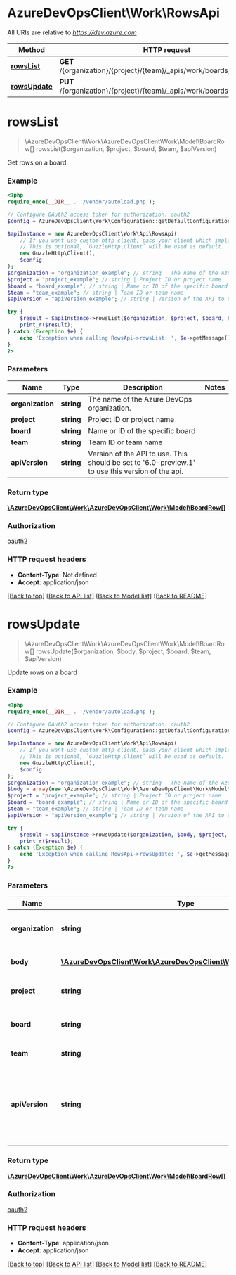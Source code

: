 # AzureDevOpsClient\Work\RowsApi

All URIs are relative to *https://dev.azure.com*

Method | HTTP request | Description
------------- | ------------- | -------------
[**rowsList**](RowsApi.md#rowsList) | **GET** /{organization}/{project}/{team}/_apis/work/boards/{board}/rows | 
[**rowsUpdate**](RowsApi.md#rowsUpdate) | **PUT** /{organization}/{project}/{team}/_apis/work/boards/{board}/rows | 


# **rowsList**
> \AzureDevOpsClient\Work\AzureDevOpsClient\Work\Model\BoardRow[] rowsList($organization, $project, $board, $team, $apiVersion)



Get rows on a board

### Example
```php
<?php
require_once(__DIR__ . '/vendor/autoload.php');

// Configure OAuth2 access token for authorization: oauth2
$config = AzureDevOpsClient\Work\Configuration::getDefaultConfiguration()->setAccessToken('YOUR_ACCESS_TOKEN');

$apiInstance = new AzureDevOpsClient\Work\Api\RowsApi(
    // If you want use custom http client, pass your client which implements `GuzzleHttp\ClientInterface`.
    // This is optional, `GuzzleHttp\Client` will be used as default.
    new GuzzleHttp\Client(),
    $config
);
$organization = "organization_example"; // string | The name of the Azure DevOps organization.
$project = "project_example"; // string | Project ID or project name
$board = "board_example"; // string | Name or ID of the specific board
$team = "team_example"; // string | Team ID or team name
$apiVersion = "apiVersion_example"; // string | Version of the API to use.  This should be set to '6.0-preview.1' to use this version of the api.

try {
    $result = $apiInstance->rowsList($organization, $project, $board, $team, $apiVersion);
    print_r($result);
} catch (Exception $e) {
    echo 'Exception when calling RowsApi->rowsList: ', $e->getMessage(), PHP_EOL;
}
?>
```

### Parameters

Name | Type | Description  | Notes
------------- | ------------- | ------------- | -------------
 **organization** | **string**| The name of the Azure DevOps organization. |
 **project** | **string**| Project ID or project name |
 **board** | **string**| Name or ID of the specific board |
 **team** | **string**| Team ID or team name |
 **apiVersion** | **string**| Version of the API to use.  This should be set to &#39;6.0-preview.1&#39; to use this version of the api. |

### Return type

[**\AzureDevOpsClient\Work\AzureDevOpsClient\Work\Model\BoardRow[]**](../Model/BoardRow.md)

### Authorization

[oauth2](../../README.md#oauth2)

### HTTP request headers

 - **Content-Type**: Not defined
 - **Accept**: application/json

[[Back to top]](#) [[Back to API list]](../../README.md#documentation-for-api-endpoints) [[Back to Model list]](../../README.md#documentation-for-models) [[Back to README]](../../README.md)

# **rowsUpdate**
> \AzureDevOpsClient\Work\AzureDevOpsClient\Work\Model\BoardRow[] rowsUpdate($organization, $body, $project, $board, $team, $apiVersion)



Update rows on a board

### Example
```php
<?php
require_once(__DIR__ . '/vendor/autoload.php');

// Configure OAuth2 access token for authorization: oauth2
$config = AzureDevOpsClient\Work\Configuration::getDefaultConfiguration()->setAccessToken('YOUR_ACCESS_TOKEN');

$apiInstance = new AzureDevOpsClient\Work\Api\RowsApi(
    // If you want use custom http client, pass your client which implements `GuzzleHttp\ClientInterface`.
    // This is optional, `GuzzleHttp\Client` will be used as default.
    new GuzzleHttp\Client(),
    $config
);
$organization = "organization_example"; // string | The name of the Azure DevOps organization.
$body = array(new \AzureDevOpsClient\Work\AzureDevOpsClient\Work\Model\BoardRow()); // \AzureDevOpsClient\Work\AzureDevOpsClient\Work\Model\BoardRow[] | List of board rows to update
$project = "project_example"; // string | Project ID or project name
$board = "board_example"; // string | Name or ID of the specific board
$team = "team_example"; // string | Team ID or team name
$apiVersion = "apiVersion_example"; // string | Version of the API to use.  This should be set to '6.0-preview.1' to use this version of the api.

try {
    $result = $apiInstance->rowsUpdate($organization, $body, $project, $board, $team, $apiVersion);
    print_r($result);
} catch (Exception $e) {
    echo 'Exception when calling RowsApi->rowsUpdate: ', $e->getMessage(), PHP_EOL;
}
?>
```

### Parameters

Name | Type | Description  | Notes
------------- | ------------- | ------------- | -------------
 **organization** | **string**| The name of the Azure DevOps organization. |
 **body** | [**\AzureDevOpsClient\Work\AzureDevOpsClient\Work\Model\BoardRow[]**](../Model/BoardRow.md)| List of board rows to update |
 **project** | **string**| Project ID or project name |
 **board** | **string**| Name or ID of the specific board |
 **team** | **string**| Team ID or team name |
 **apiVersion** | **string**| Version of the API to use.  This should be set to &#39;6.0-preview.1&#39; to use this version of the api. |

### Return type

[**\AzureDevOpsClient\Work\AzureDevOpsClient\Work\Model\BoardRow[]**](../Model/BoardRow.md)

### Authorization

[oauth2](../../README.md#oauth2)

### HTTP request headers

 - **Content-Type**: application/json
 - **Accept**: application/json

[[Back to top]](#) [[Back to API list]](../../README.md#documentation-for-api-endpoints) [[Back to Model list]](../../README.md#documentation-for-models) [[Back to README]](../../README.md)

